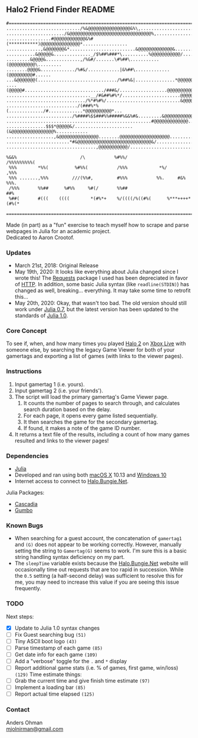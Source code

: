 ## Halo2 Friend Finder README
```
#==============================================================================
............................/%&@@@@@@@@@@@@@@@@&%\,............................
....................../&@@@@@@@@@@@@@@@@@@@@@@@@@@@@@@@%,......................
.................#@@@@@@@@@@@@&%#(***********)@@@@@@@@@@@@@@@*.................
.............,&@@@@@@@&*.........................&@@@@@@@@@@@@@&...............
...........&@@@@@&.............._/$%##%###*\..........%@@@@@@@@@@@/............
.........&@@@@&.............,/%&#/.......\#%##\...........(@@@@@@@@@@\.........
........@@@@&............./%#&/............|&%##\.............(@@@@@@@@@#......
...&@@@@@@@(............................../%##%&|...............*@@@@@@@@@,....
....(@@@@@#............................../###&/..................@@@@@@@@@@&...
................................__/#&##%#%*/......................@@@@@@@@@@%..
............................../%*#%#%/............................&@@@@@@@@@...
.........................../(###%*%(............./#.............*@@@@@@@@@@*...
........................./%####%$$###%%#####%&&%#&.........&@@@@@@@@@@@........
.......................................................#@@@@@@@@@@@@@..........
...............$$$*@@@@@&/......................(&@@@@@@@@@@@@@@@@%............
..................,&@@@@@@@@@@@@@@@........@@@@@@@@@@@@@@@@@@@.................
........................*#&@@@@@@@@@@@@@@@@@@@@@@@@@@@@&/......................
..................................,@@@@@@@@@@@/................................

%&&%                        /\           %#%%/                 /%%%%%%%%%(
 %%%        *%%(          %#%%(           /%%%            *%/           ,%%%
 %%% .......,%%%         ///(%%#,         #%%%           %%.     #&%      %%%.
 /%%%       %%##      %#%%     %#(/       %%##                            ##%
 %##(       #(((    ((((        *(#%*+    %/((((/%((#%(      %***++++*(#%(*

===============================================================================
```

Made (in part) as a "fun" exercise to teach myself how to scrape and parse webpages in Julia for an academic project.\
Dedicated to Aaron Crootof.

### Updates
- March 21st, 2018: Original Release
- May 19th, 2020: It looks like everything about Julia changed since I wrote this! The [Requests](https://github.com/JuliaWeb/Requests.jl) package I used has been depreciated in favor of [HTTP](https://github.com/JuliaWeb/HTTP.jl). In addition, some basic Julia syntax (like `readline(STDIN)`) has changed as well, breaking... everything. It may take some time to retrofit this...
- May 20th, 2020: Okay, that wasn't too bad. The old version should still work under [Julia 0.7](https://julialang.org/downloads/oldreleases/#v070_aug_8_2018), but the latest version has been updated to the standards of [Julia 1.0](https://julialang.org/downloads/).

### Core Concept
To see if, when, and how many times you played [Halo 2](https://en.wikipedia.org/wiki/Halo_2) on [Xbox Live](https://www.xbox.com/en-US/live) with someone else, by searching the legacy Game Viewer for both of your gamertags and exporting a list of games (with links to the viewer pages).

### Instructions
1. Input gamertag 1 (i.e. yours).
2. Input gamertag 2 (i.e. your friends').
3. The script will load the primary gamertag's Game Viewer page.
      1. It counts the number of pages to search through, and calculates search duration based on the delay.
      2. For each page, it opens every game listed sequentially.
      3. It then searches the game for the secondary gamertag.
      4. If found, it makes a note of the game ID number.
4. It returns a text file of the results, including a count of how many games resulted and links to the viewer pages!

### Dependencies
- [Julia](https://julialang.org/)
- Developed and ran using both [macOS X](https://www.apple.com/macos/) 10.13 and [Windows 10](https://www.microsoft.com/en-us/windows/get-windows-10)
- Internet access to connect to [Halo.Bungie.Net](https://halo.bungie.net/Stats/PlayerStatsHalo2.aspx).

Julia Packages:
- [Cascadia](https://github.com/Algocircle/Cascadia.jl)
- [Gumbo](https://github.com/JuliaWeb/Gumbo.jl)

### Known Bugs
- When searching for a guest account, the concatenation of `gamertag1` and `(G)` does not appear to be working correctly. However, manually setting the string to `Gamertag(G)` seems to work. I'm sure this is a basic string handling syntax deficiency on my part.
- The `sleepTime` variable exists because the [Halo.Bungie.Net](https://halo.bungie.net/Stats/PlayerStatsHalo2.aspx) website will occasionally time out requests that are too rapid in succession. While the `0.5` setting (a half-second delay) was sufficient to resolve this for me, you may need to increase this value if you are seeing this issue frequently.

### TODO
Next steps:
- [X] Update to Julia 1.0 syntax changes
- [ ] Fix Guest searching bug `(51)`
- [ ] Tiny ASCII boot logo `(43)`
- [ ] Parse timestamp of each game `(85)`
- [ ] Get date info for each game `(109)`
- [ ] Add a "verbose" toggle for the `.` and `*` display
- [ ] Report additional game stats (i.e. % of games, first game, win/loss) `(129)`
Time estimate things:
- [ ] Grab the current time and give finish time estimate `(97)`
- [ ] Implement a loading bar `(85)`
- [ ] Report actual time elapsed `(125)`

### Contact
Anders Ohman\
mjolnirman@gmail.com
